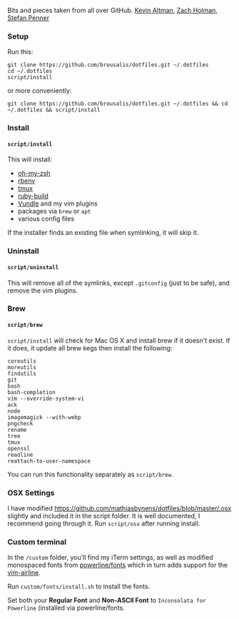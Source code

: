 Bits and pieces taken from all over GitHub. [Kevin Altman](https://github.com/itsthatguy), [Zach Holman](https://github.com/holman/dotfiles), [Stefan Penner](https://github.com/stefanpenner/dotfiles)

### Setup

Run this:

    git clone https://github.com/brousalis/dotfiles.git ~/.dotfiles
    cd ~/.dotfiles
    script/install
    
or more conveniently:
    
    git clone https://github.com/brousalis/dotfiles.git ~/.dotfiles && cd ~/.dotfiles && script/install

### Install
#### `script/install`

This will install:

- [oh-my-zsh](https://github.com/robbyrussell/oh-my-zsh)
- [rbenv](https://github.com/sstephenson/rbenv)
- [tmux](http://sourceforge.net/projects/tmux/)
- [ruby-build](https://github.com/sstephenson/ruby-build)
- [Vundle](https://github.com/gmarik/Vundle.vim) and my vim plugins
- packages via `brew` or `apt` 
- various config files

If the installer finds an existing file when symlinking, it will skip it.

### Uninstall
#### `script/uninstall`

This will remove all of the symlinks, except `.gitconfig` (just to be safe), and remove the vim plugins.

### Brew
#### `script/brew`
`script/install` will check for Mac OS X and install brew if it doesn't exist. If it does, it update all brew kegs then install the following:

    coreutils 
    moreutils 
    findutils
    git
    bash 
    bash-completion
    vim --override-system-vi
    ack
    node
    imagemagick --with-webp
    pngcheck
    rename
    tree
    tmux
    openssl
    readline
    reattach-to-user-namespace

You can run this functionality separately as `script/brew`.

### OSX Settings
I have modified https://github.com/mathiasbynens/dotfiles/blob/master/.osx slightly and included it in the script folder. It is well documented, I recommend going through it. Run `script/osx` after running install.

### Custom terminal
In the `/custom` folder, you'll find my iTerm settings, as well as modified monospaced fonts from [powerline/fonts](https://github.com/powerline/fonts) which in turn adds support for the [vim-airline](https://github.com/brousalis/vim-airline). 

Run `custom/fonts/install.sh` to install the fonts.

Set both your **Regular Font** and **Non-ASCII Font** to `Inconsolata for Powerline` (installed via powerline/fonts.
